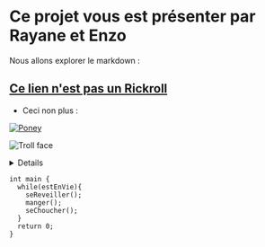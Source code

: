 # Ce projet vous est présenter par Rayane et Enzo 

Nous allons explorer le markdown :

## [Ce lien n'est pas un Rickroll](https://www.youtube.com/watch?v=dQw4w9WgXcQ)

 * Ceci non plus :

[![Poney](https://lemagdesanimaux.ouest-france.fr/images/dossiers/2021-03/adopter-poney-083907.jpg)](https://www.youtube.com/watch?v=dQw4w9WgXcQ)

![Troll face](https://media.tenor.com/GryShD35-psAAAAM/troll-face-creepy-smile.gif)
<details> 
![Troll face](https://media.tenor.com/GryShD35-psAAAAM/troll-face-creepy-smile.gif)
</details>

```
int main {
  while(estEnVie){
    seReveiller();
    manger();
    seChoucher();
  }
  return 0;
}
```
